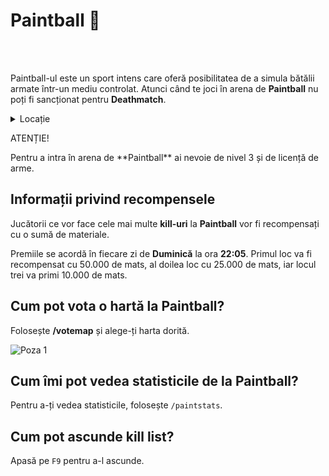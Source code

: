 # Paintball 🔫
<br><br>

Paintball-ul este un sport intens care oferă posibilitatea de a simula bătălii armate într-un mediu controlat. 
Atunci când te joci în arena de **Paintball** nu poți fi sancționat pentru **Deathmatch**.


<details class="details custom-block">
    <summary>Locație</summary>
    <p><img src="https://i.imgur.com/hmKNaUz.png" alt="Locatie"></p>
</details>


<div class="danger-container">
    <p class="title">ATENȚIE!</p>
    <p class="description">Pentru a intra în arena de **Paintball** ai nevoie de nivel 3 și de licență de arme.</p>
</div>

## Informații privind recompensele

Jucătorii ce vor face cele mai multe **kill-uri** la **Paintball** vor fi recompensați cu o sumă de materiale.

Premiile se acordă în fiecare zi de **Duminică** la ora **22:05**. Primul loc va fi recompensat cu 50.000 de mats, al doilea loc cu 25.000 de mats, iar locul trei va primi 10.000 de mats.


## Cum pot vota o hartă la Paintball?


Folosește <b>/votemap</b> și alege-ți harta dorită.

<div class="photo-container">
        <img src="https://i.imgur.com/ZG7Uots.png" alt="Poza 1">
</div>

## Cum îmi pot vedea statisticile de la Paintball?

Pentru a-ți vedea statisticile, folosește `/paintstats`.

## Cum pot ascunde kill list?
Apasă pe `F9` pentru a-l ascunde.

